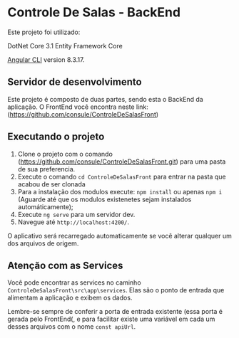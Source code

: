 # Controle De Salas - BackEnd

Este projeto foi utilizado:

DotNet Core 3.1
Entity Framework Core


[Angular CLI](https://github.com/angular/angular-cli) version 8.3.17.

## Servidor de desenvolvimento

Este projeto é composto de duas partes, sendo esta o BackEnd da aplicação. 
O FrontEnd você encontra neste link: (https://github.com/consule/ControleDeSalasFront)

## Executando o projeto

1. Clone o projeto com o comando (https://github.com/consule/ControleDeSalasFront.git) para uma pasta de sua preferencia. 
2. Execute o comando `cd ControleDeSalasFront` para entrar na pasta que acabou de ser clonada
3. Para a instalação dos modulos execute: `npm install` ou apenas `npm i` (Aguarde até que os modulos existenetes sejam instalados automáticamente);
4. Execute `ng serve` para um servidor dev. 
5. Navegue até `http://localhost:4200/`. 

O aplicativo será recarregado automaticamente se você alterar qualquer um dos arquivos de origem.

## Atenção com as Services

Você pode encontrar as services no caminho `ControleDeSalasFront\src\app\services`. Elas são o ponto de entrada  que alimentam a aplicação e exibem os dados. 

Lembre-se sempre de conferir a porta de entrada existente (essa porta é gerada pelo FrontEnd(, e para facilitar existe uma variável em cada um desses arquivos com o nome `const apiUrl`.
